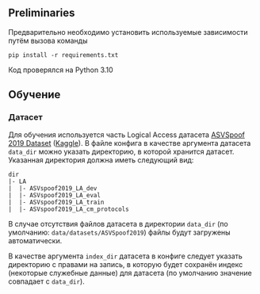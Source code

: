 ## Preliminaries

Предварительно необходимо установить используемые зависимости путём вызова команды
```commandline
pip install -r requirements.txt
```

Код проверялся на Python 3.10

## Обучение

### Датасет

Для обучения используется часть Logical Access датасета [ASVSpoof 2019 Dataset](https://datashare.ed.ac.uk/handle/10283/3336) ([Kaggle](https://www.kaggle.com/datasets/awsaf49/asvpoof-2019-dataset)).
В файле конфига в качестве аргумента датасета `data_dir` можно указать директорию, в которой хранится датасет.
Указанная директория должна иметь следующий вид:
```
dir
|- LA
|  |- ASVspoof2019_LA_dev
|  |- ASVspoof2019_LA_eval
|  |- ASVspoof2019_LA_train
|  |- ASVspoof2019_LA_cm_protocols
```
В случае отсутствия файлов датасета в директории `data_dir` (по умолчанию: `data/datasets/ASVSpoof2019`)
файлы будут загружены автоматически.

В качестве аргумента `index_dir` датасета в конфиге следует указать директорию с правами на запись, в
которую будет сохранён индекс (некоторые служебные данные) для датасета (по умолчанию значение
совпадает с `data_dir`).
